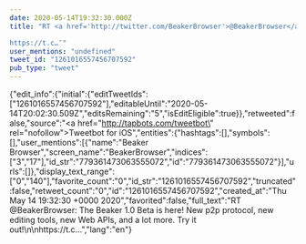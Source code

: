 ```yaml
---
date: 2020-05-14T19:32:30.000Z
title: "RT <a href='http://twitter.com/BeakerBrowser'>@BeakerBrowser</a>: The Beaker 1.0 Beta is here! New p2p protocol, new editing tools, new Web APIs, and a lot more. Try it out!

https://t.c…″"
user_mentions: "undefined"
tweet_id: "1261016557456707592"
pub_type: "tweet"
---
```

{"edit_info":{"initial":{"editTweetIds":["1261016557456707592"],"editableUntil":"2020-05-14T20:02:30.509Z","editsRemaining":"5","isEditEligible":true}},"retweeted":false,"source":"<a href=\"http://tapbots.com/tweetbot\" rel=\"nofollow\">Tweetbot for iΟS</a>","entities":{"hashtags":[],"symbols":[],"user_mentions":[{"name":"Beaker Browser","screen_name":"BeakerBrowser","indices":["3","17"],"id_str":"779361473063555072","id":"779361473063555072"}],"urls":[]},"display_text_range":["0","140"],"favorite_count":"0","id_str":"1261016557456707592","truncated":false,"retweet_count":"0","id":"1261016557456707592","created_at":"Thu May 14 19:32:30 +0000 2020","favorited":false,"full_text":"RT @BeakerBrowser: The Beaker 1.0 Beta is here! New p2p protocol, new editing tools, new Web APIs, and a lot more. Try it out!\n\nhttps://t.c…","lang":"en"}
